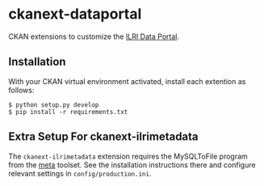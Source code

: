 # ckanext-dataportal

CKAN extensions to customize the [ILRI Data Portal](https://data.ilri.org/portal/).

## Installation
With your CKAN virtual environment activated, install each extention as follows:

```console
$ python setup.py develop
$ pip install -r requirements.txt
```

## Extra Setup For ckanext-ilrimetadata
The `ckanext-ilrimetadata` extension requires the MySQLToFile program from the [meta](https://github.com/ilri/meta) toolset. See the installation instructions there and configure relevant settings in `config/production.ini`.

